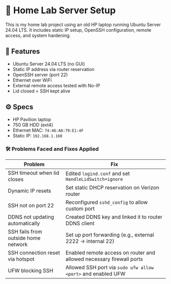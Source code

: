 # 🏡 Home Lab Server Setup

This is my home lab project using an old HP laptop running Ubuntu Server 24.04 LTS. It includes static IP setup, OpenSSH configuration, remote access, and system hardening.

## 🔧 Features

- Ubuntu Server 24.04 LTS (no GUI)
- Static IP address via router reservation
- OpenSSH server (port 22)
- Ethernet over WiFi
- External remote access tested with No-IP
- Lid closed = SSH kept alive

## ⚙️ Specs

- HP Pavilion laptop
- 750 GB HDD (ext4)
- Ethernet MAC: `74:46:A0:79:E1:4F`
- Static IP: `192.168.1.160`

### 🛠️ Problems Faced and Fixes Applied

| Problem                             | Fix                                                                 |
|-------------------------------------|----------------------------------------------------------------------|
| SSH timeout when lid closes         | Edited `logind.conf` and set `HandleLidSwitch=ignore`               |
| Dynamic IP resets                   | Set static DHCP reservation on Verizon router                       |
| SSH not on port 22                  | Reconfigured `sshd_config` to allow custom port                     |
| DDNS not updating automatically     | Created DDNS key and linked it to router DDNS client                |
| SSH fails from outside home network | Set up port forwarding (e.g., external 2222 → internal 22)          |
| SSH connection reset via hotspot    | Enabled remote access on router and allowed necessary firewall ports|
| UFW blocking SSH                    | Allowed SSH port via `sudo ufw allow <port>` and enabled UFW        |

